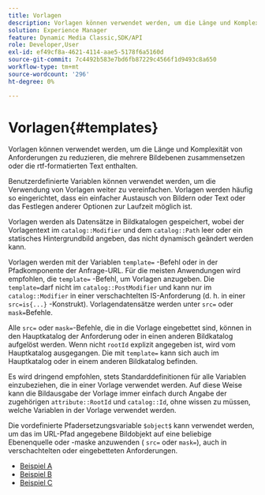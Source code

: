 ```yaml
---
title: Vorlagen
description: Vorlagen können verwendet werden, um die Länge und Komplexität von Anforderungen zu reduzieren, die mehrere Bildebenen zusammensetzen oder die rtf-formatierten Text enthalten.
solution: Experience Manager
feature: Dynamic Media Classic,SDK/API
role: Developer,User
exl-id: ef49cf8a-4621-4114-aae5-5178f6a5160d
source-git-commit: 7c4492b583e7bd6fb87229c4566f1d9493c8a650
workflow-type: tm+mt
source-wordcount: '296'
ht-degree: 0%

---
```


# Vorlagen{#templates}

Vorlagen können verwendet werden, um die Länge und Komplexität von Anforderungen zu reduzieren, die mehrere Bildebenen zusammensetzen oder die rtf-formatierten Text enthalten.

Benutzerdefinierte Variablen können verwendet werden, um die Verwendung von Vorlagen weiter zu vereinfachen. Vorlagen werden häufig so eingerichtet, dass ein einfacher Austausch von Bildern oder Text oder das Festlegen anderer Optionen zur Laufzeit möglich ist.

Vorlagen werden als Datensätze in Bildkatalogen gespeichert, wobei der Vorlagentext im `catalog::Modifier` und dem `catalog::Path` leer oder ein statisches Hintergrundbild angeben, das nicht dynamisch geändert werden kann.

Vorlagen werden mit der Variablen `template=` -Befehl oder in der Pfadkomponente der Anfrage-URL. Für die meisten Anwendungen wird empfohlen, die `template=` -Befehl, um Vorlagen anzugeben. Die `template=`darf nicht im `catalog::PostModifier` und kann nur im `catalog::Modifier` in einer verschachtelten IS-Anforderung (d. h. in einer `src=is{...}` -Konstrukt). Vorlagendatensätze werden unter `src=` oder `mask=`Befehle.

Alle `src=` oder `mask=`-Befehle, die in die Vorlage eingebettet sind, können in den Hauptkatalog der Anforderung oder in einen anderen Bildkatalog aufgelöst werden. Wenn nicht `rootId` explizit angegeben ist, wird vom Hauptkatalog ausgegangen. Die mit `template=` kann sich auch im Hauptkatalog oder in einem anderen Bildkatalog befinden.

Es wird dringend empfohlen, stets Standarddefinitionen für alle Variablen einzubeziehen, die in einer Vorlage verwendet werden. Auf diese Weise kann die Bildausgabe der Vorlage immer einfach durch Angabe der zugehörigen `attribute::RootId` und `catalog::Id`, ohne wissen zu müssen, welche Variablen in der Vorlage verwendet werden.

Die vordefinierte Pfadersetzungsvariable `$object$` kann verwendet werden, um das im URL-Pfad angegebene Bildobjekt auf eine beliebige Ebenenquelle oder -maske anzuwenden ( `src=` oder `mask=`), auch in verschachtelten oder eingebetteten Anforderungen.

* [Beispiel A](r-example-a.md)
* [Beispiel B](r-example-b.md)
* [Beispiel C](r-example-c.md)

